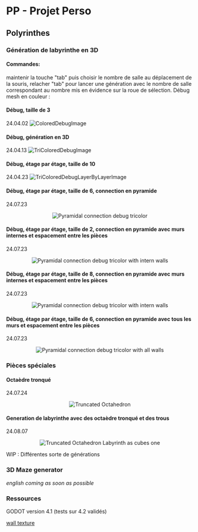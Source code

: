 # PP - Projet Perso
## Polyrinthes

### Génération de labyrinthe en 3D
#### Commandes:
maintenir la touche "tab" puis choisir le nombre de salle au déplacement de la souris, relacher "tab" pour lancer une génération avec le nombre de salle correspondant au nombre mis en évidence sur la roue de sélection. 
Débug mesh en couleur :

#### Débug, taille de 3
24.04.02
![ColoredDebugImage](images/ColoredDebug.PNG)

#### Débug, génération en 3D
24.04.13
![TriColoredDebugImage](images/TriColoredDebug.PNG)

#### Débug, étage par étage, taille de 10
24.04.23
![TriColoredDebugLayerByLayerImage](images/TriColoredDebugLayerByLayer.PNG)

#### Débug, étage par étage, taille de 6, connection en pyramide
24.07.23
<p align="center">
  <img src="images/PyramidalDebug.PNG" alt="Pyramidal connection debug tricolor"/>
</p>

#### Débug, étage par étage, taille de 2, connection en pyramide avec murs internes et espacement entre les pièces
24.07.23
<p align="center">
  <img src="images/PyramidalDebugWithInteriorWallsAndSpacingSize2.PNG" alt="Pyramidal connection debug tricolor with intern walls"/>
</p>

#### Débug, étage par étage, taille de 8, connection en pyramide avec murs internes et espacement entre les pièces
24.07.23
<p align="center">
  <img src="images/PyramidalDebugWithInteriorWallsAndSpacingSize8.PNG" alt="Pyramidal connection debug tricolor with intern walls"/>
</p>

#### Débug, étage par étage, taille de 6, connection en pyramide avec tous les murs et espacement entre les pièces
24.07.23
<p align="center">
  <img src="images/PyramidalDebugWithAllWallsAndSpacingSize6.PNG" alt="Pyramidal connection debug tricolor with all walls"/>
</p>

### Pièces spéciales

#### Octaèdre tronqué
24.07.24
<p align="center">
  <img src="images/truncatedOctahedron.PNG" alt="Truncated Octahedron"/>
</p>

#### Generation de labyrinthe avec des octaèdre tronqué et des trous
24.08.07
<p align="center">
  <img src="images/truncatedOctahedronLabAsCube.PNG" alt="Truncated Octahedron Labyrinth as cubes one"/>
</p>

WIP : Différentes sorte de générations

### 3D Maze generator

_english coming as soon as possible_

### Ressources

GODOT version 4.1 (tests sur 4.2 validés)

[wall texture](https://polyhaven.com/)

